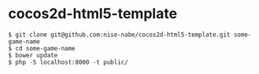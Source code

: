 cocos2d-html5-template
======================

```
$ git clone git@github.com:nise-nabe/cocos2d-html5-template.git some-game-name
$ cd some-game-name
$ bower update
$ php -S localhost:8000 -t public/
```

